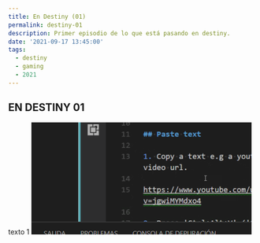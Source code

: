 ```yaml
---
title: En Destiny (01)
permalink: destiny-01
description: Primer episodio de lo que está pasando en destiny.
date: '2021-09-17 13:45:00'
tags: 
  - destiny
  - gaming
  - 2021
---
```


## EN DESTINY 01

texto 1
![](2021-09-17-14-13-50.png)
